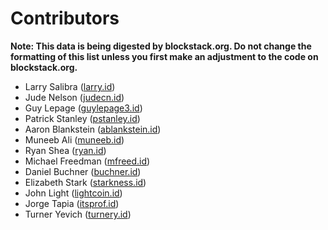 # Contributors

**Note: This data is being digested by blockstack.org. Do not change the formatting of this list unless you first make an adjustment to the code on blockstack.org.**

- Larry Salibra ([larry.id](https://onename.com/larry))
- Jude Nelson ([judecn.id](https://onename.com/judecn))
- Guy Lepage ([guylepage3.id](https://onename.com/guylepage3))
- Patrick Stanley ([pstanley.id](https://onename.com/pstanley))
- Aaron Blankstein ([ablankstein.id](https://onename.com/ablankstein))
- Muneeb Ali ([muneeb.id](https://onename.com/muneeb))
- Ryan Shea ([ryan.id](https://onename.com/ryan))
- Michael Freedman ([mfreed.id](https://onename.com/mfreed))
- Daniel Buchner ([buchner.id](https://onename.com/buchner))
- Elizabeth Stark ([starkness.id](https://onename.com/starkness))
- John Light ([lightcoin.id](https://onename.com/lightcoin))
- Jorge Tapia ([itsprof.id](https://onename.com/itsprof))
- Turner Yevich ([turnery.id](https://onename.com/turnery))
